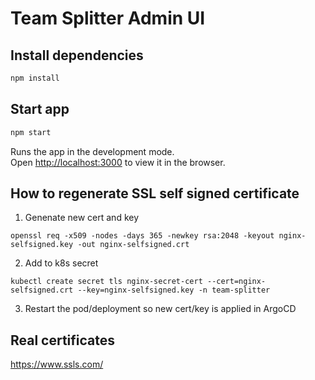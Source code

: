 # Team Splitter Admin UI

## Install dependencies
```sh
npm install 
```

## Start app
```sh
npm start 
```


Runs the app in the development mode.\
Open [http://localhost:3000](http://localhost:3000) to view it in the browser.


## How to regenerate SSL self signed certificate

1. Genenate new cert and key
```
openssl req -x509 -nodes -days 365 -newkey rsa:2048 -keyout nginx-selfsigned.key -out nginx-selfsigned.crt
```

2. Add to k8s secret 
```
kubectl create secret tls nginx-secret-cert --cert=nginx-selfsigned.crt --key=nginx-selfsigned.key -n team-splitter
```

3. Restart the pod/deployment so new cert/key is applied in ArgoCD


## Real certificates
https://www.ssls.com/